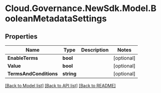 # Cloud.Governance.NewSdk.Model.BooleanMetadataSettings
## Properties

Name | Type | Description | Notes
------------ | ------------- | ------------- | -------------
**EnableTerms** | **bool** |  | [optional] 
**Value** | **bool** |  | [optional] 
**TermsAndConditions** | **string** |  | [optional] 

[[Back to Model list]](../README.md#documentation-for-models) [[Back to API list]](../README.md#documentation-for-api-endpoints) [[Back to README]](../README.md)

